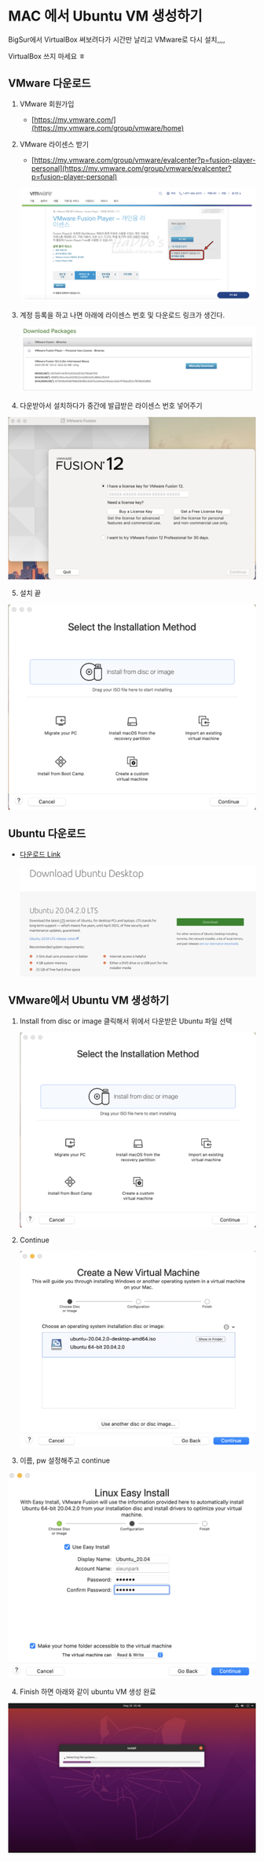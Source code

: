 # MAC 에서 Ubuntu VM 생성하기

BigSur에서 VirtualBox 써보려다가 시간만 날리고 VMware로 다시 설치,,,,

VirtualBox 쓰지 마세요 ㅎ

## VMware 다운로드

1. VMware 회원가입
    - [https://my.vmware.com/](https://my.vmware.com/group/vmware/home)
2. VMware 라이센스 받기
    - [https://my.vmware.com/group/vmware/evalcenter?p=fusion-player-personal](https://my.vmware.com/group/vmware/evalcenter?p=fusion-player-personal)

    ![img](Images/Untitled.png)

3. 계정 등록을 하고 나면 아래에 라이센스 번호 및 다운로드 링크가 생긴다.

    ![img](Images/Untitled%201.png)

4. 다운받아서 설치하다가 중간에 발급받은 라이센스 번호 넣어주기

![img](Images/Untitled%202.png)

5. 설치 끝

![img](Images/Untitled%203.png)

## Ubuntu 다운로드

- [다운로드 Link](https://ubuntu.com/download/desktop)

    ![img](Images/Untitled%204.png)

## VMware에서 Ubuntu VM 생성하기

1. Install from disc or image 클릭해서 위에서 다운받은 Ubuntu 파일 선택

    ![img](Images/Untitled%203.png)

2. Continue

    ![img](Images/Untitled%205.png)

3. 이름, pw 설정해주고 continue

![img](Images/Untitled%206.png)

4. Finish 하면 아래와 같이 ubuntu VM 생성 완료

![img](Images/Untitled%207.png)